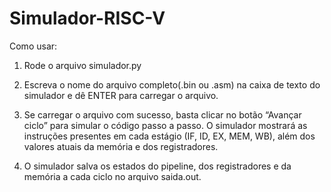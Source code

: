 # Simulador-RISC-V

Como usar:

1. Rode o arquivo simulador.py

2. Escreva o nome do arquivo completo(.bin ou .asm) na caixa de texto do simulador e dê ENTER para carregar o arquivo.

3. Se carregar o arquivo com sucesso, basta clicar no botão “Avançar ciclo” para simular o código passo a passo. O simulador mostrará as instruções presentes em cada estágio (IF, ID, EX, MEM, WB), além dos valores atuais da memória e dos registradores.

4. O simulador salva os estados do pipeline, dos registradores e da memória a cada ciclo no arquivo saida.out.
